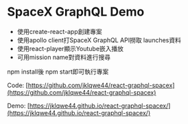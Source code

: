 # SpaceX GraphQL Demo
- 使用create-react-app創建專案
- 使用apollo client打SpaceX GraphQL API撈取 launches資料
- 使用react-player顯示Youtube嵌入播放
- 可用mission name對資料進行搜尋

npm install後 npm start即可執行專案

Code: [https://github.com/jklqwe44/react-graphql-spacex](https://github.com/jklqwe44/react-graphql-spacex)

Demo: [https://jklqwe44.github.io/react-graphql-spacex/](https://jklqwe44.github.io/react-graphql-spacex/)
